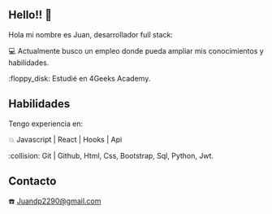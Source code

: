 ## Hello!! :wave:

Hola mi nombre es Juan, desarrollador full stack:

:computer: Actualmente busco un empleo donde pueda ampliar mis conocimientos y habilidades.
<tr>
:floppy_disk: Estudié en 4Geeks Academy.

## Habilidades

Tengo experiencia en:

:collision: Javascript | React | Hooks | Api
<tr>
:collision: Git | Github,
<tr>
Html,
<tr>
Css,
<tr>
Bootstrap,
<tr>
Sql,
<tr>
Python,
<tr>
Jwt.

## Contacto

:phone: Juandp2290@gmail.com

